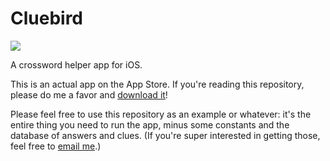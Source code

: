 # Cluebird

![](https://is1-ssl.mzstatic.com/image/thumb/Purple71/v4/13/11/7b/13117b67-628f-e6aa-6baa-83a37887e842/mzl.thccwlbm.png/150x150bb.jpg)

A crossword helper app for iOS.

This is an actual app on the App Store.  If you're reading this repository, please do me a favor and [download it](https://itunes.apple.com/us/app/cluebird-crossword-helper/id1162829250?ls=1&mt=8)!

Please feel free to use this repository as an example or whatever: it's the entire thing you need to run the app, minus some constants and the database of answers and clues.  (If you're super interested in getting those, feel free to [email me](mailto:me@jmduke.com).)
